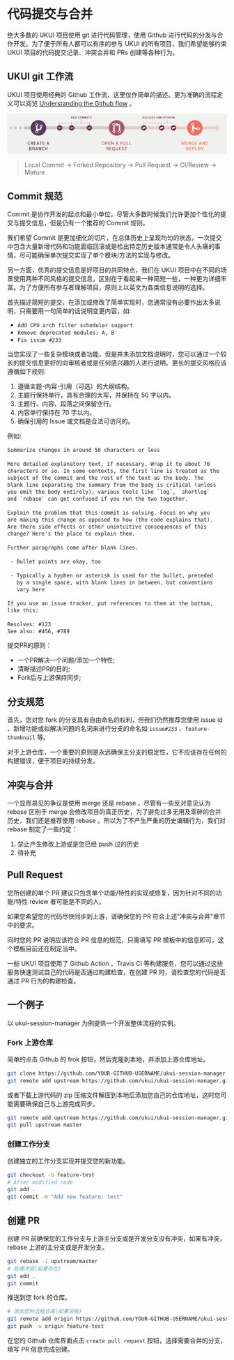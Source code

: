 # 代码提交与合并

绝大多数的 UKUI 项目使用 git 进行代码管理，使用 Github 进行代码的分发与合作开发。为了便于所有人都可以有序的参与 UKUI 的所有项目，我们希望能够约束 UKUI 项目的代码提交记录、冲突合并和 PRs 创建等各种行为。

## UKUI git 工作流

UKUI 项目使用经典的 Github 工作流，这里仅作简单的描述。更为准确的流程定义可以阅览 [Understanding the Github flow](https://guides.github.com/introduction/flow/index.html) 。

![Github Flow](/static/github-flow.png)

> Local Commit -> Forked Repository -> Pull Request -> CI/Review -> Mature

## Commit 规范

Commit 是协作开发的起点和最小单位，尽管大多数时候我们允许更加个性化的提交与提交信息，但是仍有一个推荐的 Commit 规则。

我们希望 Commit 是更加细化的切片，在总体历史上呈现均匀的状态，一次提交中包含大量新增代码和功能面临回滚或是检出特定历史版本通常是令人头痛的事情，尽可能确保单次提交实现了单个模块/方法的实现与修改。

另一方面，优秀的提交信息是好项目的共同特点，我们在 UKUI 项目中在不同的场景使用两种不同风格的提交信息，区别在于看起来一种简短一些，一种更为详细丰富。为了方便所有参与者理解项目，原则上以英文为各类信息说明的选择。

首先描述简短的提交，在添加或修改了简单实现时，您通常没有必要作出太多说明，只需要用一句简单的话说明变更内容，如:

* `Add CPU arch filter scheduler support`
* `Remove deprecated modules: A, B`
* `Fix issue #233`

当您实现了一些复杂模块或者功能，但是并未添加文档说明时，您可以通过一个较长的提交信息更好的向审核者或是任何感兴趣的人进行说明。更长的提交风格应该遵循如下规则:

1. 遵循主题-内容-引用（可选）的大纲结构。
2. 主题行保持单行，具有合理的大写，并保持在 50 字以内。
3. 主题行、内容、段落之间保留空行。
4. 内容单行保持在 70 字以内。
5. 确保引用的 Issue 或文档是合法可访问的。

例如:

```text
Summarize changes in around 50 characters or less

More detailed explanatory text, if necessary. Wrap it to about 70
characters or so. In some contexts, the first line is treated as the
subject of the commit and the rest of the text as the body. The
blank line separating the summary from the body is critical (unless
you omit the body entirely); various tools like `log`, `shortlog`
and `rebase` can get confused if you run the two together.

Explain the problem that this commit is solving. Focus on why you
are making this change as opposed to how (the code explains that).
Are there side effects or other unintuitive consequences of this
change? Here's the place to explain them.

Further paragraphs come after blank lines.

 - Bullet points are okay, too

 - Typically a hyphen or asterisk is used for the bullet, preceded
   by a single space, with blank lines in between, but conventions
   vary here

If you use an issue tracker, put references to them at the bottom,
like this:

Resolves: #123
See also: #456, #789
```


提交PR的原则：
* 一个PR解决一个问题/添加一个特性;
* 清晰描述PR的目的;
* Fork后与上游保持同步;

## 分支规范

首先，您对您 fork 的分支具有自由命名的权利，但我们仍然推荐您使用 issue id 、新增功能或拟解决问题的名词来进行分支的命名如 `issue#233` 、`feature-thumbnail` 等。

对于上游仓库，一个重要的原则是永远确保主分支的稳定性，它不应该存在任何的构建错误，便于项目的持续分发。

## 冲突与合并

一个显而易见的争议是使用 merge 还是 rebase ，尽管有一些反对意见认为 rebase 区别于 merge 会修改项目的真正历史，为了避免过多无用及零碎的合并历史，我们还是推荐使用 rebase 。所以为了不产生严重的历史编辑行为，我们对 rebase 制定了一些约定：

1. 禁止产生修改上游或是您已经 push 过的历史
2. 待补充


## Pull Request

您所创建的单个 PR 建议只包含单个功能/特性的实现或修复，因为针对不同的功能/特性 review 者可能是不同的人。

如果您希望您的代码尽快同步到上游，请确保您的 PR 符合上述"冲突与合并"章节中的要求。

同时您的 PR 说明应该符合 PR 信息的规范，只需填写 PR 模板中的信息即可，这个模板目前还在制定当中。

一些 UKUI 项目使用了 Github Action 、Travis CI 等构建服务，您可以通过这些服务快速测试自己的代码是否通过构建检查，在创建 PR 时，请检查您的代码是否通过 PR 行为的构建检查。

## 一个例子

以 ukui-session-manager 为例提供一个开发整体流程的实例。

### Fork 上游仓库

简单的点击 Github 的 frok 按钮，然后克隆到本地，并添加上游仓库地址。

```sh
git clone https://github.com/YOUR-GITHUB-USERNAME/ukui-session-manager.git
git remote add upstream https://github.com/ukui/ukui-session-manager.git
```

或者下载上游代码的 zip 压缩文件解压到本地后添加您自己的仓库地址，这时您可能需要确保自己与上游完成同步。

```sh
git remote add upstream https://github.com/ukui/ukui-session-manager.git
git pull upstream master
```

### 创建工作分支

创建独立的工作分支实现并提交您的新功能。

```sh
git checkout -b feature-test
# After modified code
git add .
git commit -m "Add new feature: test"
```

## 创建 PR

创建 PR 前确保您的工作分支与上游主分支或是开发分支没有冲突，如果有冲突，rebase 上游的主分支或是开发分支。

```sh
git rebase -i upstream/master
# 处理冲突(如果存在)
git add .
git commit
```

推送到您 fork 的仓库。

```sh
# 添加您的远程仓库(如果没有)
git remote add origin https://github.com/YOUR-GITHUB-USERNAME/ukui-session-manager.git
git push -u origin feature-test
```

在您的 Github 仓库界面点击 `create pull request` 按钮，选择需要合并的分支，填写 PR 信息完成创建。
